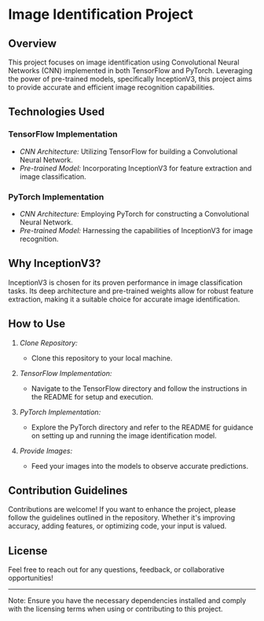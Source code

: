 # Image Identification Project

## Overview

This project focuses on image identification using Convolutional Neural Networks (CNN) implemented in both TensorFlow and PyTorch. Leveraging the power of pre-trained models, specifically InceptionV3, this project aims to provide accurate and efficient image recognition capabilities.

## Technologies Used

### TensorFlow Implementation
- *CNN Architecture:* Utilizing TensorFlow for building a Convolutional Neural Network.
- *Pre-trained Model:* Incorporating InceptionV3 for feature extraction and image classification.

### PyTorch Implementation
- *CNN Architecture:* Employing PyTorch for constructing a Convolutional Neural Network.
- *Pre-trained Model:* Harnessing the capabilities of InceptionV3 for image recognition.

## Why InceptionV3?

InceptionV3 is chosen for its proven performance in image classification tasks. Its deep architecture and pre-trained weights allow for robust feature extraction, making it a suitable choice for accurate image identification.

## How to Use

1. *Clone Repository:*
   - Clone this repository to your local machine.

2. *TensorFlow Implementation:*
   - Navigate to the TensorFlow directory and follow the instructions in the README for setup and execution.

3. *PyTorch Implementation:*
   - Explore the PyTorch directory and refer to the README for guidance on setting up and running the image identification model.

4. *Provide Images:*
   - Feed your images into the models to observe accurate predictions.

## Contribution Guidelines

Contributions are welcome! If you want to enhance the project, please follow the guidelines outlined in the repository. Whether it's improving accuracy, adding features, or optimizing code, your input is valued.

## License
Feel free to reach out for any questions, feedback, or collaborative opportunities!

---

Note: Ensure you have the necessary dependencies installed and comply with the licensing terms when using or contributing to this project.

